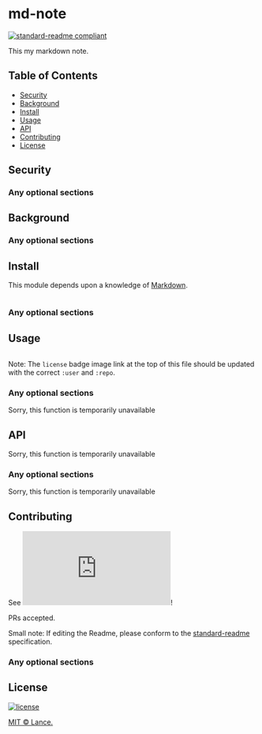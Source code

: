 # md-note
[![standard-readme compliant](https://img.shields.io/badge/readme%20style-standard-brightgreen.svg?style=flat-square)](https://github.com/RichardLitt/standard-readme)


This my markdown note.

## Table of Contents

- [Security](#security)
- [Background](#background)
- [Install](#install)
- [Usage](#usage)
- [API](#api)
- [Contributing](#contributing)
- [License](#license)

## Security

### Any optional sections

## Background

### Any optional sections

## Install

This module depends upon a knowledge of [Markdown]().

```
```

### Any optional sections

## Usage

```
```

Note: The `license` badge image link at the top of this file should be updated with the correct `:user` and `:repo`.

### Any optional sections

Sorry, this function is temporarily unavailable

## API

Sorry, this function is temporarily unavailable

### Any optional sections

Sorry, this function is temporarily unavailable

## Contributing

See [![the contributing file](http://39.107.228.31/wp-admin/customize.php?url=http%3A%2F%2F39.107.228.31%2F)]()!

PRs accepted.

Small note: If editing the Readme, please conform to the [standard-readme](https://github.com/RichardLitt/standard-readme) specification.

### Any optional sections

## License

[![license](https://img.shields.io/github/license/:user/:repo.svg)](LICENSE)

[MIT © Lance.](../LICENSE)
